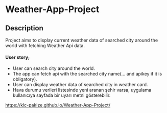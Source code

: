 # Weather-App-Project
<h2>Description</h2>
<p>Project aims to display current weather data of searched city around the world with fetching Weather Api data.</p>


<h4>User story;</h4>
<ul>
<li>User can search city around the world.</li>
<li>The app can fetch api with the searched city name(... and apikey if it is obligatory).</li>
<li>User can display weather data of searched city in weather card.</li>
<li>Hava durumu verileri listesinde yeni aranan şehir varsa, uygulama kullanıcıya sayfada bir uyarı metni gösterebilir.</li>
</ul>

https://klc-pakize.github.io/Weather-App-Project/
